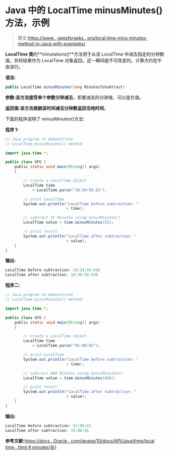 # Java 中的 LocalTime minusMinutes()方法，示例

> 原文:[https://www . geesforgeks . org/local time-mins minutes-method-in-Java-with-examples/](https://www.geeksforgeeks.org/localtime-minusminutes-method-in-java-with-examples/)

**LocalTime 类**的**minutations()**方法用于从该 LocalTime 中减去指定的分钟数值，并将结果作为 LocalTime 对象返回。这一瞬间是不可改变的。计算大约在午夜进行。

**语法:**

```java
public LocalTime minusMinutes(long MinutesToSubtract)

```

**参数:**该方法接受单个参数**分钟减去**，即要减去的分钟值，可以是负值。

**返回值:**该方法根据该时间减去分钟数返回**当地时间**。

下面的程序说明了 minusMinutes()方法:

**程序 1:**

```java
// Java program to demonstrate
// LocalTime.minusMinutes() method

import java.time.*;

public class GFG {
    public static void main(String[] args)
    {

        // create a LocalTime object
        LocalTime time
            = LocalTime.parse("19:34:50.63");

        // print LocalTime
        System.out.println("LocalTime before subtraction: "
                           + time);

        // subtract 55 Minutes using minusMinutes()
        LocalTime value = time.minusMinutes(55);

        // print result
        System.out.println("LocalTime after subtraction: "
                           + value);
    }
}
```

**输出:**

```java
LocalTime before subtraction: 19:34:50.630
LocalTime after subtraction: 18:39:50.630

```

**程序二:**

```java
// Java program to demonstrate
// LocalTime.minusMinutes() method

import java.time.*;

public class GFG {
    public static void main(String[] args)
    {

        // create a LocalTime object
        LocalTime time
            = LocalTime.parse("01:00:01");

        // print LocalTime
        System.out.println("LocalTime before subtraction: "
                           + time);

        // subtract 600 Minutes using minusMinutes()
        LocalTime value = time.minusMinutes(600);

        // print result
        System.out.println("LocalTime after subtraction: "
                           + value);
    }
}
```

**输出:**

```java
LocalTime before subtraction: 01:00:01
LocalTime after subtraction: 15:00:01

```

**参考文献:**[https://docs . Oracle . com/javase/10/docs/API/Java/time/local time . html # minutes(长)](https://docs.oracle.com/javase/10/docs/api/java/time/LocalTime.html#minusMinutes(long))